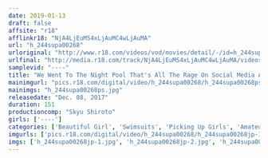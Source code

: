 ```yaml
---
date: 2019-01-13
draft: false
affsite: "r18"
afflinkr18: "NjA4LjEuMS4xLjAuMC4wLjAuMA"
url: "h_244supa00268"
urloriginal: "http://www.r18.com/videos/vod/movies/detail/-/id=h_244supa00268"
urlfinal: "http://media.r18.com/track/NjA4LjEuMS4xLjAuMC4wLjAuMA/videos/vod/movies/detail/-/id=h_244supa00268"
samplevid: "----"
title: "We Went To The Night Pool That's All The Rage On Social Media And We Decided To Go Undercover !! We're Using Every Trick In Our Book To Fuck These Hot Gal Babes In Swimsuits!!!"
mainimgurl: "pics.r18.com/digital/video/h_244supa00268/h_244supa00268ps.jpg"
mainimgs: "h_244supa00268ps.jpg"
releasedate: "Dec. 08, 2017"
duration: 151
productioncomp: "Skyu Shiroto"
girls: ['----']
categories: ['Beautiful Girl', 'Swimsuits', 'Picking Up Girls', 'Amateur', 'Threesome / Foursome', 'Hi-Def']
imgurls: ['pics.r18.com/digital/video/h_244supa00268/h_244supa00268jp-1.jpg', 'pics.r18.com/digital/video/h_244supa00268/h_244supa00268jp-2.jpg', 'pics.r18.com/digital/video/h_244supa00268/h_244supa00268jp-3.jpg', 'pics.r18.com/digital/video/h_244supa00268/h_244supa00268jp-4.jpg', 'pics.r18.com/digital/video/h_244supa00268/h_244supa00268jp-5.jpg', 'pics.r18.com/digital/video/h_244supa00268/h_244supa00268jp-6.jpg', 'pics.r18.com/digital/video/h_244supa00268/h_244supa00268jp-7.jpg', 'pics.r18.com/digital/video/h_244supa00268/h_244supa00268jp-8.jpg', 'pics.r18.com/digital/video/h_244supa00268/h_244supa00268jp-9.jpg', 'pics.r18.com/digital/video/h_244supa00268/h_244supa00268jp-10.jpg', 'pics.r18.com/digital/video/h_244supa00268/h_244supa00268jp-11.jpg', 'pics.r18.com/digital/video/h_244supa00268/h_244supa00268jp-12.jpg', 'pics.r18.com/digital/video/h_244supa00268/h_244supa00268jp-13.jpg', 'pics.r18.com/digital/video/h_244supa00268/h_244supa00268jp-14.jpg', 'pics.r18.com/digital/video/h_244supa00268/h_244supa00268jp-15.jpg', 'pics.r18.com/digital/video/h_244supa00268/h_244supa00268jp-16.jpg', 'pics.r18.com/digital/video/h_244supa00268/h_244supa00268jp-17.jpg', 'pics.r18.com/digital/video/h_244supa00268/h_244supa00268jp-18.jpg', 'pics.r18.com/digital/video/h_244supa00268/h_244supa00268jp-19.jpg', 'pics.r18.com/digital/video/h_244supa00268/h_244supa00268jp-20.jpg']
imgs: ['h_244supa00268jp-1.jpg', 'h_244supa00268jp-2.jpg', 'h_244supa00268jp-3.jpg', 'h_244supa00268jp-4.jpg', 'h_244supa00268jp-5.jpg', 'h_244supa00268jp-6.jpg', 'h_244supa00268jp-7.jpg', 'h_244supa00268jp-8.jpg', 'h_244supa00268jp-9.jpg', 'h_244supa00268jp-10.jpg', 'h_244supa00268jp-11.jpg', 'h_244supa00268jp-12.jpg', 'h_244supa00268jp-13.jpg', 'h_244supa00268jp-14.jpg', 'h_244supa00268jp-15.jpg', 'h_244supa00268jp-16.jpg', 'h_244supa00268jp-17.jpg', 'h_244supa00268jp-18.jpg', 'h_244supa00268jp-19.jpg', 'h_244supa00268jp-20.jpg']
---
```

